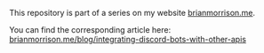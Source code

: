 This repository is part of a series on my website [brianmorrison.me](https://brianmorrison.me).

You can find the corresponding article here: [brianmorrison.me/blog/integrating-discord-bots-with-other-apis](https://brianmorrison.me/blog/integrating-discord-bots-with-other-apis)
